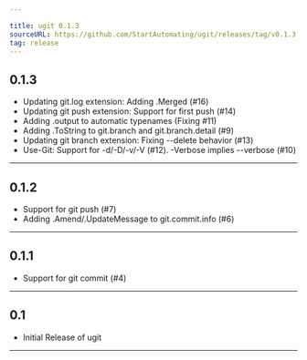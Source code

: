 ```yaml
---

title: ugit 0.1.3
sourceURL: https://github.com/StartAutomating/ugit/releases/tag/v0.1.3
tag: release
---
```

## 0.1.3
* Updating git.log extension:  Adding .Merged (#16)
* Updating git push extension:  Support for first push (#14)
* Adding .output to automatic typenames (Fixing #11)
* Adding .ToString to git.branch and git.branch.detail (#9)
* Updating git branch extension:  Fixing --delete behavior (#13)
* Use-Git:  Support for -d/-D/-v/-V (#12).  -Verbose implies --verbose (#10)
---
## 0.1.2
* Support for git push (#7)
* Adding .Amend/.UpdateMessage to git.commit.info (#6)
---
## 0.1.1
* Support for git commit (#4)
---
## 0.1
* Initial Release of ugit
---
